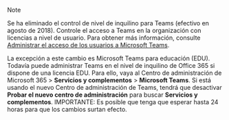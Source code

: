 > [!NOTE]
> Se ha eliminado el control de nivel de inquilino para Teams (efectivo en agosto de 2018). Controle el acceso a Teams en la organización con licencias a nivel de usuario. Para obtener más información, consulte [Administrar el acceso de los usuarios a Microsoft Teams](../user-access.md).

La excepción a este cambio es Microsoft Teams para educación (EDU). Todavía puede administrar Teams en el nivel de inquilino de Office 365 si dispone de una licencia EDU. Para ello, vaya al Centro de administración de Microsoft 365 > **Servicios y complementos** > **Microsoft Teams**. Si está usando el nuevo Centro de administración de Teams, tendrá que desactivar **Probar el nuevo centro de administración** para buscar **Servicios y complementos**. IMPORTANTE: Es posible que tenga que esperar hasta 24 horas para que los cambios surtan efecto. 
